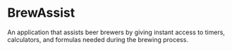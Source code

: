 BrewAssist
==========

An application that assists beer brewers by giving instant access to timers, calculators, and formulas needed during the brewing process.
